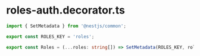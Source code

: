 # roles-auth.decorator.ts

```ts
import { SetMetadata } from '@nestjs/common';

export const ROLES_KEY = 'roles';

export const Roles = (...roles: string[]) => SetMetadata(ROLES_KEY, roles);

```

